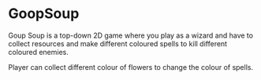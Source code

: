 # GoopSoup
 
Goup Soup is a top-down 2D game where you play as a wizard and have to collect resources and make different coloured spells to kill different coloured enemies.

Player can collect different colour of flowers to change the colour of spells.
